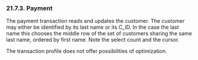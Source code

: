 <div id="payment" class="section">

<div class="titlepage">

<div>

<div>

### 21.7.3. Payment

</div>

</div>

</div>

The payment transaction reads and updates the customer. The customer may
either be identified by its last name or its C_ID. In the case the last
name this chooses the middle row of the set of customers sharing the
same last name, ordered by first name. Note the select count and the
cursor.

The transaction profile does not offer possibilities of optimization.

</div>
